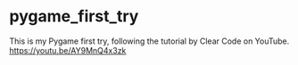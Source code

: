 # pygame_first_try
This is my Pygame first try, following the tutorial by Clear Code on YouTube.
https://youtu.be/AY9MnQ4x3zk
